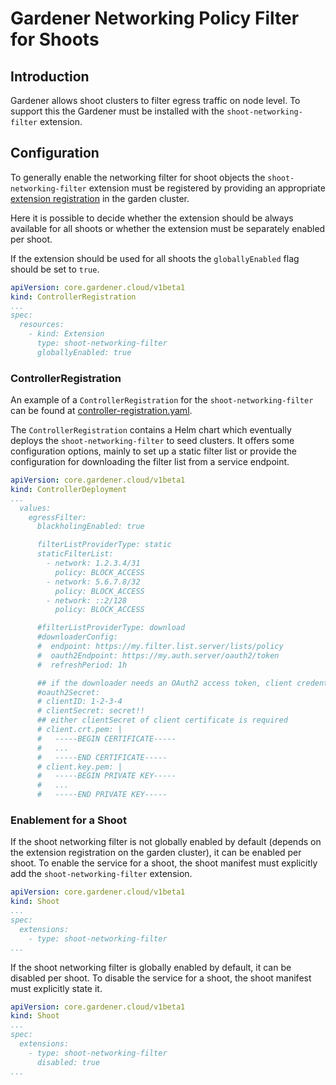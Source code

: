# Gardener Networking Policy Filter for Shoots

## Introduction
Gardener allows shoot clusters to filter egress traffic on node level. To support this the Gardener must be installed with the `shoot-networking-filter` extension.

## Configuration

To generally enable the networking filter for shoot objects the `shoot-networking-filter` extension must be registered by providing an appropriate [extension registration](../../example/controller-registration.yaml) in the garden cluster.

Here it is possible to decide whether the extension should be always available for all shoots or whether the extension must be separately enabled per shoot.

If the extension should be used for all shoots the `globallyEnabled` flag should be set to `true`.

```yaml
apiVersion: core.gardener.cloud/v1beta1
kind: ControllerRegistration
...
spec:
  resources:
    - kind: Extension
      type: shoot-networking-filter
      globallyEnabled: true
```

### ControllerRegistration
An example of a `ControllerRegistration` for the `shoot-networking-filter` can be found at [controller-registration.yaml](../../example/controller-registration.yaml).

The `ControllerRegistration` contains a Helm chart which eventually deploys the `shoot-networking-filter` to seed clusters. It offers some configuration options, mainly to set up a static filter list or provide the configuration for downloading the filter list from a service endpoint.

```yaml
apiVersion: core.gardener.cloud/v1beta1
kind: ControllerDeployment
...
  values:
    egressFilter:
      blackholingEnabled: true

      filterListProviderType: static
      staticFilterList:
        - network: 1.2.3.4/31
          policy: BLOCK_ACCESS
        - network: 5.6.7.8/32
          policy: BLOCK_ACCESS
        - network: ::2/128
          policy: BLOCK_ACCESS

      #filterListProviderType: download
      #downloaderConfig:
      #  endpoint: https://my.filter.list.server/lists/policy
      #  oauth2Endpoint: https://my.auth.server/oauth2/token
      #  refreshPeriod: 1h

      ## if the downloader needs an OAuth2 access token, client credentials can be provided with oauth2Secret
      #oauth2Secret:
      # clientID: 1-2-3-4
      # clientSecret: secret!!
      ## either clientSecret of client certificate is required
      # client.crt.pem: |
      #   -----BEGIN CERTIFICATE-----
      #   ...
      #   -----END CERTIFICATE-----
      # client.key.pem: |
      #   -----BEGIN PRIVATE KEY-----
      #   ...
      #   -----END PRIVATE KEY-----
```

### Enablement for a Shoot

If the shoot networking filter is not globally enabled by default (depends on the extension registration on the garden cluster), it can be enabled per shoot. To enable the service for a shoot, the shoot manifest must explicitly add the `shoot-networking-filter` extension.

```yaml
apiVersion: core.gardener.cloud/v1beta1
kind: Shoot
...
spec:
  extensions:
    - type: shoot-networking-filter
...
```

If the shoot networking filter is globally enabled by default, it can be disabled per shoot. To disable the service for a shoot, the shoot manifest must explicitly state it.

```yaml
apiVersion: core.gardener.cloud/v1beta1
kind: Shoot
...
spec:
  extensions:
    - type: shoot-networking-filter
      disabled: true
...
```
